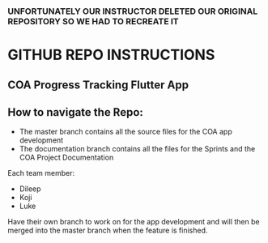 ### UNFORTUNATELY OUR INSTRUCTOR DELETED OUR ORIGINAL REPOSITORY SO WE HAD TO RECREATE IT

# GITHUB REPO INSTRUCTIONS

## COA Progress Tracking Flutter App

## How to navigate the Repo:

 * The master branch contains all the source files for the COA app development
 * The documentation branch contains all the files for the Sprints and the COA Project Documentation

Each team member:
  - Dileep
  - Koji
  - Luke

Have their own branch to work on for the app development and will then be merged into the master branch when the feature is finished.
